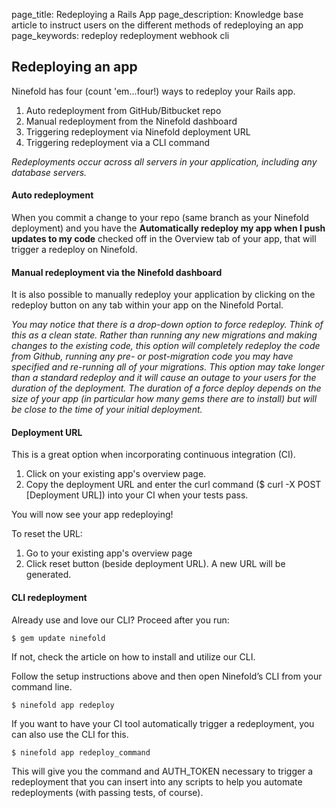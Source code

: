 page_title: Redeploying a Rails App
page_description: Knowledge base article to instruct users on the different methods of redeploying an app
page_keywords: redeploy redeployment webhook cli 

## Redeploying an app

Ninefold has four (count 'em...four!) ways to redeploy your Rails app.

1. Auto redeployment from GitHub/Bitbucket repo
2. Manual redeployment from the Ninefold dashboard
3. Triggering redeployment via Ninefold deployment URL
4. Triggering redeployment via a CLI command

_Redeployments occur across all servers in your application, including any database servers._

#### Auto redeployment

When you commit a change to your repo (same branch as your Ninefold deployment) and you have the __Automatically redeploy my app when I push updates to my code__ checked off in the Overview tab of your app, that will trigger a redeploy on Ninefold. 

#### Manual redeployment via the Ninefold dashboard 

It is also possible to manually redeploy your application by clicking on the redeploy button on any tab within your app on the Ninefold Portal. 

_You may notice that there is a drop-down option to force redeploy. Think of this as a clean state.  Rather than running any new migrations and making changes to the existing code, this option will completely redeploy the code from Github, running any pre- or post-migration code you may have specified and re-running all of your migrations.  This option may take longer than a standard redeploy and it will cause an outage to your users for the duration of the deployment. The duration of a force deploy depends on the size of your app (in particular how many gems there are to install) but will be close to the time of your initial deployment._

#### Deployment URL

This is a great option when incorporating continuous integration (CI).

1. Click on your existing app's overview page.
2. Copy the deployment URL and enter the curl command ($ curl -X POST [Deployment URL]) into your CI when your tests pass.

You will now see your app redeploying!

To reset the URL:

1. Go to your existing app's overview page
2. Click reset button (beside deployment URL). A new URL will be generated.

#### CLI redeployment

Already use and love our CLI? Proceed after you run:

	$ gem update ninefold

If not, check the article on how to install and utilize our CLI.

Follow the setup instructions above and then open Ninefold’s CLI from your command line.

	$ ninefold app redeploy

If you want to have your CI tool automatically trigger a redeployment, you can also use the CLI for this.  

	$ ninefold app redeploy_command

This will give you the command and AUTH_TOKEN necessary to trigger a redeployment that you can insert into any scripts to help you automate redeployments (with passing tests, of course).

